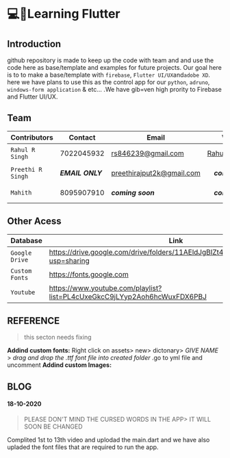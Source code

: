 # :computer::iphone:Learning Flutter

## Introduction 
github repository is made to keep up the code with team and and use the code here as base/template and examples for future projects. Our goal here is to to make a base/template with `firebase`, `Flutter UI/UX`and`adobe XD`. here we have plans to use this as the control app for our `python`, `adruno`, `windows-form application` & etc... .We have gib=ven high prority to Firebase and Flutter UI/UX.

## Team
| Contributors | Contact | Email | Website | GitHub | LinkedIn |
| --- | --- | --- | :---: | :---: | --- |
| `Rahul R Singh` | 7022045932 | rs846239@gmail.com | [RahulRSingh.com](http://rahulrsingh.com) | [rahulsingh97](github.com/rahulsingh97) | [Rahul R Singh](https://www.linkedin.com/in/rahul-r-singh-064915129)|
| `Preethi R Singh` | ***EMAIL ONLY*** | preethirajput2k@gmail.com | ***coming soon*** | [singhpriti5](github.com/singhpriti5)  | [Preethi Singh](http://www.linkedin.com/in/preethi-singh-a5a3b31a3)|
| `Mahith ` | 8095907910 | ***coming soon*** | ***coming soon*** | ***coming soon*** | ***coming soon*** |

## Other Acess
| Database | Link |
| --- | --- |
| `Google Drive` | https://drive.google.com/drive/folders/11AEldJgBIZt4j5ylrb93BXD3iXYjv197?usp=sharing |
| `Custom Fonts` | https://fonts.google.com |
| `Youtube` | https://www.youtube.com/playlist?list=PL4cUxeGkcC9jLYyp2Aoh6hcWuxFDX6PBJ |

## REFERENCE
> this secton needs fixing

__Addind custom fonts:__ Right click on assets> new> dictonary> _GIVE NAME_ > _drag and drop the .ttf font file into created folder_ .go to yml file and uncomment
__Addind custom Images:__

## BLOG

#### 18-10-2020
> PLEASE DON'T MIND THE CURSED WORDS IN THE APP> IT WILL SOON BE CHANGED

Complited 1st to 13th video and uplodad the main.dart and we have also upladed the font files that are required to run the app. 
